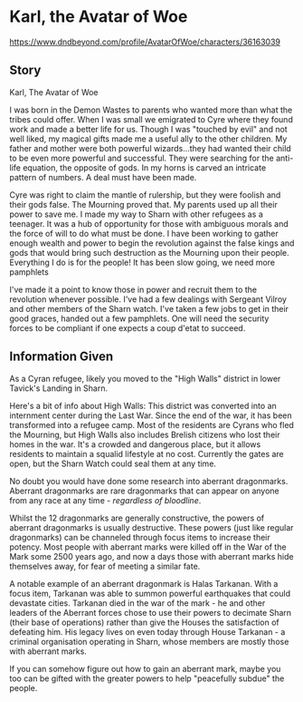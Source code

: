 # Karl, the Avatar of Woe

https://www.dndbeyond.com/profile/AvatarOfWoe/characters/36163039

## Story

Karl, The Avatar of Woe

I was born in the Demon Wastes to parents who wanted more than what the tribes could offer. When I was small we emigrated to Cyre where they found work and made a better life for us. Though I was "touched by evil" and not well liked, my magical gifts made me a useful ally to the other children. My father and mother were both powerful wizards...they had wanted their child to be even more powerful and successful. They were searching for the anti-life equation, the opposite of gods. In my horns is carved an intricate pattern of numbers. A deal must have been made.

Cyre was right to claim the mantle of rulership, but they were foolish and their gods false. The Mourning proved that. My parents used up all their power to save me. I made my way to Sharn with other refugees as a teenager. It was a hub of opportunity for those with ambiguous morals and the force of will to do what must be done. I have been working to gather enough wealth and power to begin the revolution against the false kings and gods that would bring such destruction as the Mourning upon their people. Everything I do is for the people! It has been slow going, we need more pamphlets

I've made it a point to know those in power and recruit them to the revolution whenever possible. I've had a few dealings with Sergeant Vilroy and other members of the Sharn watch. I've taken a few jobs to get in their good graces, handed out a few pamphlets. One will need the security forces to be compliant if one expects a coup d'etat to succeed.

## Information Given

As a Cyran refugee, likely you moved to the "High Walls" district in lower Tavick's Landing in Sharn.

Here's a bit of info about High Walls:
This district was converted into an internment center during the Last War. Since the end of the war, it has been transformed into a refugee camp. Most of the residents are Cyrans who fled the Mourning, but High Walls also includes Brelish citizens who lost their homes in the war. It's a crowded and dangerous place, but it allows residents to maintain a squalid lifestyle at no cost. Currently the gates are open, but the Sharn Watch could seal them at any time.

No doubt you would have done some research into aberrant dragonmarks.
Aberrant dragonmarks are rare dragonmarks that can appear on anyone from any race at any time - _regardless of bloodline_.

Whilst the 12 dragonmarks are generally constructive, the powers of aberrant dragonmarks is usually destructive.
These powers (just like regular dragonmarks) can be channeled through focus items to increase their potency.
Most people with aberrant marks were killed off in the War of the Mark some 2500 years ago, and now a days those with aberrant marks hide themselves away, for fear of meeting a similar fate.

A notable example of an aberrant dragonmark is Halas Tarkanan. With a focus item, Tarkanan was able to summon powerful earthquakes that could devastate cities.
Tarkanan died in the war of the mark - he and other leaders of the Aberrant forces chose to use their powers to decimate Sharn (their base of operations) rather than give the Houses the satisfaction of defeating him.
His legacy lives on even today through House Tarkanan - a criminal organisation operating in Sharn, whose members are mostly those with aberrant marks.

If you can somehow figure out how to gain an aberrant mark, maybe you too can be gifted with the greater powers to help "peacefully subdue" the people.
